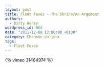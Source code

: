 ```yaml
---
layout: post
title: Fleet Foxes - The Shrine/An Argument
authors:
  - Dirty Henry
wordpress_id: 964
date: "2011-12-08 12:00:00 +0100"
category: Chanson du jour
tags:
  - Fleet Foxes
---
```


{% vimeo 31464974 %}
